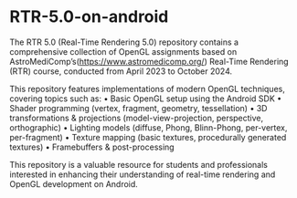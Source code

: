 # RTR-5.0-on-android

The RTR 5.0 (Real-Time Rendering 5.0) repository contains a comprehensive collection of OpenGL assignments based on AstroMediComp’s(https://www.astromedicomp.org/) Real-Time Rendering (RTR) course, conducted from April 2023 to October 2024.

This repository features implementations of modern OpenGL techniques, covering topics such as:
	•	Basic OpenGL setup using the Android SDK
	•	Shader programming (vertex, fragment, geometry, tessellation)
	•	3D transformations & projections (model-view-projection, perspective, orthographic)
	•	Lighting models (diffuse, Phong, Blinn-Phong, per-vertex, per-fragment)
	•	Texture mapping (basic textures, procedurally generated textures)
	•	Framebuffers & post-processing

This repository is a valuable resource for students and professionals interested in enhancing their understanding of real-time rendering and OpenGL development on Android.
